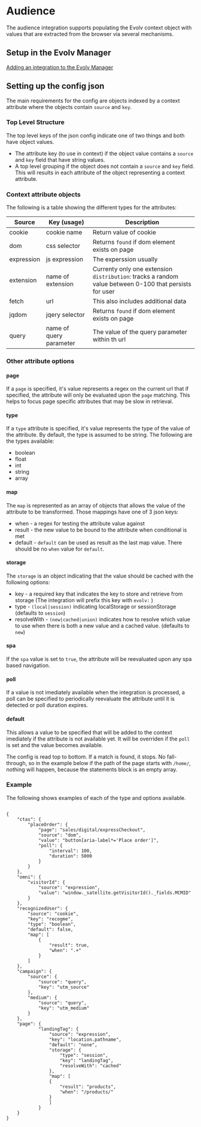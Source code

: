 # Audience
The audience integration supports populating the Evolv context object with values that are extracted from the browser via several mechanisms.

## Setup in the Evolv Manager

[Adding an integration to the Evolv Manager](https://github.com/evolv-ai/env-integrations/blob/main/README.md)


## Setting up the config json
The main requirements for the config are objects indexed by a context attribute where the objects contain `source` and `key`. 

### Top Level Structure
The top level keys of the json config indicate one of two things and both have object values.
* The attribute key (to use in context) if the object value contains a `source` and `key` field that have string values.
* A top level grouping if the object does not contain a `source` and `key` field. This will results in each attribute of the object representing a context attribute.

### Context attribute objects
The following is a table showing the different types for the attributes:

| Source     | Key (usage)              | Description                                                                                            |
| ---------- | ------------------------ | ------------------------------------------------------------------------------------------------------ |
| cookie     | cookie name              | Return value of cookie                                                                                 |
| dom        | css selector             | Returns `found` if dom element exists on page                                                          |
| expression | js expression            | The experssion usually                                                                                 |
| extension  | name of extension        | Currenty only one extension `distribution`: tracks a random value between 0-100 that persists for user |
| fetch      | url                      | This also includes additional data                                                                     |
| jqdom      | jqery selector           | Returns `found` if dom element exists on page                                                          |
| query      | name of query parameter  | The value of the query parameter within th url                                                         |

### Other attribute options

#### page
If a `page` is specified, it's value represents a regex on the current url that if specified, the attribute will only be evaluated upon the `page` matching. This helps to focus page specific attributes that may be slow in retrieval.

#### type
If a `type` attribute is specified, it's value represents the type of the value of the attribute. By default, the type is assumed to be string. The following are the types available:
* boolean
* float
* int
* string
* array

#### map
The `map` is represented as an array of objects that allows the value of the attribute to be transformed. Those mappings have
one of 3 json keys:
* when - a regex for testing the attribute value against
* result - the new value to be bound to the attribute when conditional is met
* default - `default` can be used as result as the last map value. There should be no `when` value for `default`.

#### storage
The `storage` is an object indicating that the value should be cached with the following options:
* key - a required key that indicates the key to store and retrieve from storage (The integration will prefix this key with `evolv:` )
* type - `(local|session)` indicating localStorage or sessionStorage (defaults to `session`)
* resolveWith - `(new|cached|union)` indicates how to resolve which value to use when there is both a new value and a cached value. (defaults to `new`)

#### spa
If the `spa` value is set to `true`, the attribute will be reevaluated upon any spa based navigation.

#### poll
If a value is not imediately available when the integration is processed, a poll can be specified to periodically reevaluate the attribute until it is detected or poll duration expires.

#### default
This allows a value to be specified that will be added to the context imediately if the attribute is not available yet. It will be overriden if the `poll` is set and the value becomes available.

The config is read top to bottom. If a match is found, it stops. No fall-through, so in the example below if the path of the page starts with `/home/`, nothing will happen, because the statements block is an empty array.

### Example
The following shows examples of each of the type and options available.

```

{
    "ctas": {
        "placeOrder": {
            "page": "sales/digital/expressCheckout",
            "source": "dom",
            "value": "button[aria-label*='Place order']",
            "poll": {
                "interval": 100,
                "duration": 5000
            }
        }
    },
    "omni": {
        "visitorId": {
            "source": "expression",
            "value": "window._satellite.getVisitorId()._fields.MCMID"
        }
    },
    "recognizedUser": {
        "source": "cookie",
        "key": "recogme",
        "type": "boolean",
        "default": false,
        "map": [
            {
                "result": true,
                "when": ".+"
            }
        ]
    },
    "campaign": {
        "source": {
            "source": "query",
            "key": "utm_source"
        },
        "medium": {
            "source": "query",
            "key": "utm_medium"
        }
    },
    "page": {
            "landingTag": {
                "source": "expression",
                "key": "location.pathname",
                "default": "none",
                "storage": {
                    "type": "session",
                    "key": "landingTag",
                    "resolveWith": "cached"
                },
                "map": [
                {
                    "result": "products",
                    "when": "/products/"
                }
                ]
            }
    }
}
```
